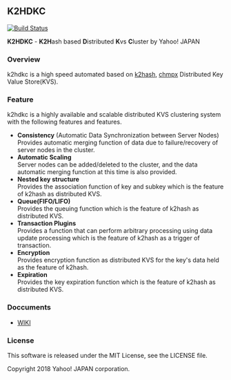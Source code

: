 K2HDKC
--------
[![Build Status](https://travis-ci.org/yahoojapan/k2hdkc.svg?branch=master)](https://travis-ci.org/yahoojapan/k2hdkc)

**K2HDKC** - **K2H**ash based **D**istributed **K**vs **C**luster by Yahoo! JAPAN

### Overview
k2hdkc is a high speed automated based on [k2hash](https://github.com/yahoojapan/k2hash), [chmpx](https://github.com/yahoojapan/chmpx) Distributed Key Value Store(KVS).

### Feature
k2hdkc is a highly available and scalable distributed KVS clustering system with the following features and features.
- **Consistency** (Automatic Data Synchronization between Server Nodes)  
Provides automatic merging function of data due to failure/recovery of server nodes in the cluster.
- **Automatic Scaling**  
Server nodes can be added/deleted to the cluster, and the data automatic merging function at this time is also provided.
- **Nested key structure**  
Provides the association function of key and subkey which is the feature of k2hash as distributed KVS.
- **Queue(FIFO/LIFO)**  
Provides the queuing function which is the feature of k2hash as distributed KVS.
- **Transaction Plugins**  
Provides a function that can perform arbitrary processing using data update processing which is the feature of k2hash as a trigger of transaction.
- **Encryption**  
Provides encryption function as distributed KVS for the key's data held as the feature of k2hash.
- **Expiration**  
Provides the key expiration function which is the feature of k2hash as distributed KVS.

### Doccuments
  - [WIKI](https://github.com/yahoojapan/k2hdkc/wiki)

### License
This software is released under the MIT License, see the LICENSE file.

Copyright 2018 Yahoo! JAPAN corporation.
